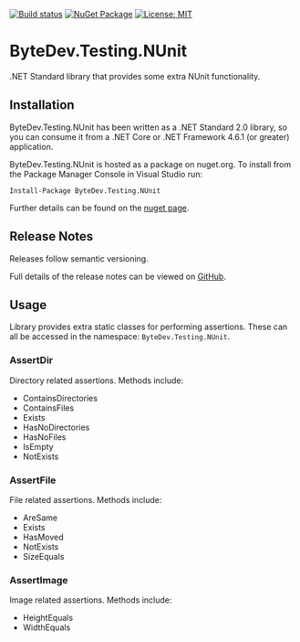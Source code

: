 [![Build status](https://ci.appveyor.com/api/projects/status/github/bytedev/ByteDev.Testing.NUnit?branch=master&svg=true)](https://ci.appveyor.com/project/bytedev/ByteDev-Testing-NUnit/branch/master)
[![NuGet Package](https://img.shields.io/nuget/v/ByteDev.Testing.NUnit.svg)](https://www.nuget.org/packages/ByteDev.Testing.NUnit)
[![License: MIT](https://img.shields.io/badge/License-MIT-green.svg)](https://github.com/ByteDev/ByteDev.Testing.NUnit/blob/master/LICENSE)

# ByteDev.Testing.NUnit

.NET Standard library that provides some extra NUnit functionality.

## Installation

ByteDev.Testing.NUnit has been written as a .NET Standard 2.0 library, so you can consume it from a .NET Core or .NET Framework 4.6.1 (or greater) application.

ByteDev.Testing.NUnit is hosted as a package on nuget.org.  To install from the Package Manager Console in Visual Studio run:

`Install-Package ByteDev.Testing.NUnit`

Further details can be found on the [nuget page](https://www.nuget.org/packages/ByteDev.Testing.NUnit/).

## Release Notes

Releases follow semantic versioning.

Full details of the release notes can be viewed on [GitHub](https://github.com/ByteDev/ByteDev.Testing.NUnit/blob/master/docs/RELEASE-NOTES.md).

## Usage

Library provides extra static classes for performing assertions. These can all be accessed in the namespace: `ByteDev.Testing.NUnit`.

### AssertDir

Directory related assertions. Methods include:

- ContainsDirectories
- ContainsFiles
- Exists
- HasNoDirectories
- HasNoFiles
- IsEmpty
- NotExists

### AssertFile

File related assertions. Methods include:

- AreSame
- Exists
- HasMoved
- NotExists
- SizeEquals

### AssertImage

Image related assertions. Methods include:

- HeightEquals
- WidthEquals
